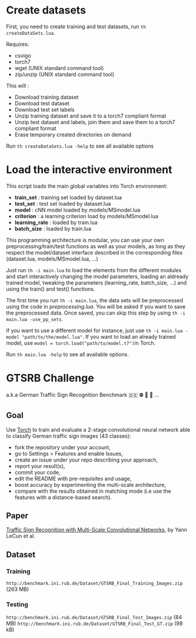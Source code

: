 # Create datasets

First, you need to create training and test datasets, run `th createDataSets.lua`.

Requires:
* csvigo
* torch7
* wget (UNIX standard command tool)
* zip/unzip (UNIX standard command tool)

This will :
* Download training dataset
* Download test dataset
* Download test set labels
* Unzip training dataset and save it to a torch7 compliant format
* Unzip test dataset and labels, join them and save them to a torch7 compliant format
* Erase temporary created directories on demand

Run `th createDataSets.lua -help` to see all available options

# Load the interactive environment

 This script loads the main global variables into Torch environment:
 * **train_set**          : training set loaded by dataset.lua
 * **test_set**           : test set loaded by dataset.lua
 * **model**              : cNN model loaded by models/MSmodel.lua
 * **criterion**          : a learning criterion load by models/MSmodel.lua
 * **learning_rate**      : loaded by train.lua
 * **batch_size**         : loaded by train.lua

This programming architecture is modular, you can use your own preprocessing/train/test functions as well as your models, as long as they respect the model/dataset interface described in the corresponding files (dataset.lua, models/MSmodel.lua, ...)

Just run `th -i main.lua` to load the elements from the different modules and start interactively changing the model parameters, loading an aldready trained model, tweaking the parameters (learning_rate, batch_size, ...) and using the train() and test() functions.

The first time you run `th -i main.lua`, the data sets will be preprocessed using the code in *preprocessing.lua*. You will be asked if you want to save the preprocessed data. Once saved, you can skip this step by using `th -i main.lua -use_pp_sets`.

If you want to use a different model for instance, just use `th -i main.lua -model "path/to/the/model.lua"`.
If you want to load an already trained model, use `model = torch.load("path/to/model.t7")`in Torch.

Run `th main.lua -help` to see all available options.

# GTSRB Challenge

a.k.a German Traffic Sign Recognition Benchmark :de: :no_entry: :no_bicycles:
:no_entry_sign: ...

## Goal

Use [Torch](http://torch.ch/) to train and evaluate a 2-stage convolutional
neural network able to classify German traffic sign images (43 classes):

* fork the repository under your account,
* go to Settings > Features and enable Issues,
* create an issue under your repo describing your approach,
* report your result(s),
* commit your code,
* edit the README with pre-requisites and usage,
* boost accuracy by experimenting the multi-scale architecture,
* compare with the results obtained in matching mode (i.e use the features with a distance-based search).

## Paper

[Traffic Sign Recognition with Multi-Scale Convolutional Networks](http://computer-vision-tjpn.googlecode.com/svn/trunk/documentation/reference_papers/2-sermanet-ijcnn-11-mscnn.pdf), by Yann LeCun et al.

## Dataset

### Training

`http://benchmark.ini.rub.de/Dataset/GTSRB_Final_Training_Images.zip` (263 MB)

### Testing

`http://benchmark.ini.rub.de/Dataset/GTSRB_Final_Test_Images.zip` (84 MB)
`http://benchmark.ini.rub.de/Dataset/GTSRB_Final_Test_GT.zip` (98 kB)
